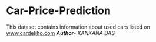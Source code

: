 # Car-Price-Prediction
This dataset contains information about used cars listed on www.cardekho.com
***Author***- *KANKANA DAS*
